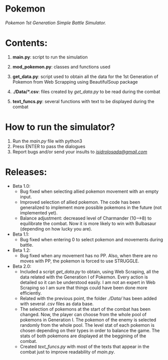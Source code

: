 # Pokemon
*Pokemon 1st Generation Simple Battle Simulator.*

# Contents:
1. **main.py**: script to run the simulation

2. **mod_pokemon.py**: classes and functions used

3. **get_data.py**: script used to obtain all the data for the 1st Generation of Pokemon from Web Scrapping using BeautifulSoup package

4. **./Data/\*.csv**: files created by *get_data.py* to be read during the combat

5. **text_funcs.py**: several functions with text to be displayed during the combat

# How to run the simulator?
1. Run the *main.py* file with python3
2. Press ENTER to pass the dialogues
3. Report bugs and/or send your insults to *isidrolosada@gmail.com*

# Releases:
- Beta 1.0: 
    - Bug fixed when selecting allied pokemon movement with an empty input.
    - Improved selection of allied pokemon. The code has been generalized to implement more possible pokemons in the future (not implemented yet).
    - Balance adjustment: decreased level of Charmander (10-->8) to equilibrate the combat. Now it is more likely to win with Bulbasaur (depending on how lucky you are).
- Beta 1.1:
    - Bug fixed when entering 0 to select pokemon and movements during battle.
- Beta 1.2:
    - Bug fixed when any movement has no PP. Also, when there are no moves with PP, the pokemon is forced to use STRUGGLE.
- Beta 2.0:
    - Included a script *get_data.py* to obtain, using Web Scraping, all the data related with the Generation I of Pokemon. Every action is detailed so it can be understood easily. I am not an expert in Web Scraping so I am sure that things could have been done more efficiently.
    - Related with the previous point, the folder *./Data/* has been added with several .csv files as data base.
    - The selection of pokemons at the start of the combat has been changed. Now, the player can choose from the whole pool of pokemons in Generation I. The pokemon of the enemy is selected randomly from the whole pool. The level stat of each pokemon is chosen depending on their types in order to balance the game. The stats of both pokemons are displayed at the beggining of the combat.
    - Created *text_funcs.py* with most of the texts that appear in the combat just to improve readability of *main.py*.


